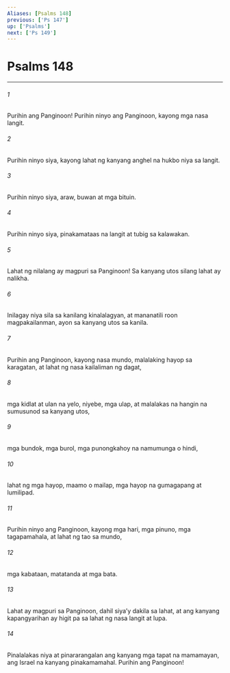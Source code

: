 ```yaml
---
Aliases: [Psalms 148]
previous: ['Ps 147']
up: ['Psalms']
next: ['Ps 149']
---
```

# Psalms 148

***






















###### 1 










Purihin ang Panginoon! Purihin ninyo ang Panginoon, kayong mga nasa langit. 





















###### 2 










Purihin ninyo siya, kayong lahat ng kanyang anghel na hukbo niya sa langit. 





















###### 3 










Purihin ninyo siya, araw, buwan at mga bituin. 





















###### 4 










Purihin ninyo siya, pinakamataas na langit at tubig sa kalawakan. 





















###### 5 










Lahat ng nilalang ay magpuri sa Panginoon! Sa kanyang utos silang lahat ay nalikha. 





















###### 6 










Inilagay niya sila sa kanilang kinalalagyan, at mananatili roon magpakailanman, ayon sa kanyang utos sa kanila. 





















###### 7 










Purihin ang Panginoon, kayong nasa mundo, malalaking hayop sa karagatan, at lahat ng nasa kailaliman ng dagat, 





















###### 8 










mga kidlat at ulan na yelo, niyebe, mga ulap, at malalakas na hangin na sumusunod sa kanyang utos, 





















###### 9 










mga bundok, mga burol, mga punongkahoy na namumunga o hindi, 





















###### 10 










lahat ng mga hayop, maamo o mailap, mga hayop na gumagapang at lumilipad. 





















###### 11 










Purihin ninyo ang Panginoon, kayong mga hari, mga pinuno, mga tagapamahala, at lahat ng tao sa mundo, 





















###### 12 










mga kabataan, matatanda at mga bata. 





















###### 13 










Lahat ay magpuri sa Panginoon, dahil siyaʼy dakila sa lahat, at ang kanyang kapangyarihan ay higit pa sa lahat ng nasa langit at lupa. 





















###### 14 










Pinalalakas niya at pinararangalan ang kanyang mga tapat na mamamayan, ang Israel na kanyang pinakamamahal. Purihin ang Panginoon!
